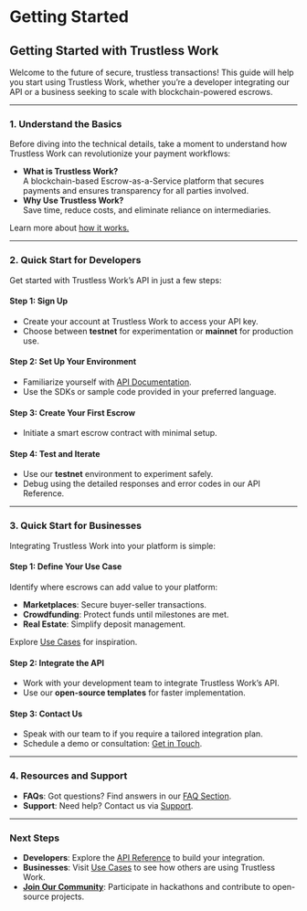 # Getting Started

## **Getting Started with Trustless Work**

Welcome to the future of secure, trustless transactions! This guide will help you start using Trustless Work, whether you’re a developer integrating our API or a business seeking to scale with blockchain-powered escrows.

***

### **1. Understand the Basics**

Before diving into the technical details, take a moment to understand how Trustless Work can revolutionize your payment workflows:

* **What is Trustless Work?**\
  A blockchain-based Escrow-as-a-Service platform that secures payments and ensures transparency for all parties involved.
* **Why Use Trustless Work?**\
  Save time, reduce costs, and eliminate reliance on intermediaries.

Learn more about [how it works.](../technology-overview/)

***

### **2. Quick Start for Developers**

Get started with Trustless Work’s API in just a few steps:

#### **Step 1: Sign Up**

* Create your account at Trustless Work to access your API key.
* Choose between **testnet** for experimentation or **mainnet** for production use.

#### **Step 2: Set Up Your Environment**

* Familiarize yourself with [API Documentation](../developer-resources/api-reference/).
* Use the SDKs or sample code provided in your preferred language.

#### **Step 3: Create Your First Escrow**

* Initiate a smart escrow contract with minimal setup.



#### **Step 4: Test and Iterate**

* Use our **testnet** environment to experiment safely.
* Debug using the detailed responses and error codes in our API Reference.

***

### **3. Quick Start for Businesses**

Integrating Trustless Work into your platform is simple:

#### **Step 1: Define Your Use Case**

Identify where escrows can add value to your platform:

* **Marketplaces**: Secure buyer-seller transactions.
* **Crowdfunding**: Protect funds until milestones are met.
* **Real Estate**: Simplify deposit management.

Explore [Use Cases](../use-cases-unlocking-the-potential-of-smart-escrows/) for inspiration.

#### **Step 2: Integrate the API**

* Work with your development team to integrate Trustless Work’s API.
* Use our **open-source templates** for faster implementation.

#### **Step 3: Contact Us**

* Speak with our team to if you require a tailored integration plan.
* Schedule a demo or consultation: [Get in Touch](../appendices/contact-and-support.md).

***

### **4. Resources and Support**

* **FAQs**: Got questions? Find answers in our [FAQ Section](../developer-resources/faqs-and-troubleshooting.md).
* **Support**: Need help? Contact us via [Support](../appendices/contact-and-support.md).

***

### **Next Steps**

* **Developers**: Explore the [API Reference](../developer-resources/api-reference/) to build your integration.
* **Businesses**: Visit [Use Cases](../use-cases-unlocking-the-potential-of-smart-escrows/) to see how others are using Trustless Work.
* [**Join Our Community**](../community-and-roadmap/): Participate in hackathons and contribute to open-source projects.

